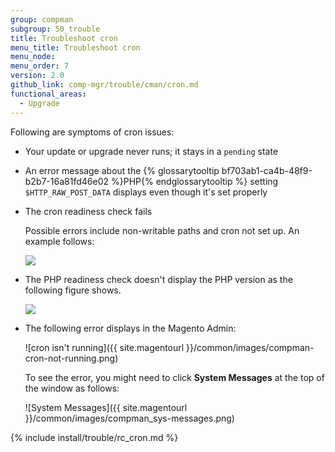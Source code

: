 ```yaml
---
group: compman
subgroup: 50_trouble
title: Troubleshoot cron
menu_title: Troubleshoot cron
menu_node:
menu_order: 7
version: 2.0
github_link: comp-mgr/trouble/cman/cron.md
functional_areas:
  - Upgrade
---
```


Following are symptoms of cron issues:

*	Your update or upgrade never runs; it stays in a `pending` state
*	An error message about the {% glossarytooltip bf703ab1-ca4b-48f9-b2b7-16a81fd46e02 %}PHP{% endglossarytooltip %} setting `$HTTP_RAW_POST_DATA` displays even though it's set properly
*	The cron readiness check fails

	Possible errors include non-writable paths and cron not set up. An example follows:

	<img src="{{ site.baseurl }}/common/images/upgr-tshoot-no-cron2.png">
*	The PHP readiness check doesn't display the PHP version as the following figure shows.

	<img src="{{ site.baseurl }}/common/images/upgr-tshoot-no-cron.png">
*	The following error displays in the Magento Admin:

	![cron isn't running]({{ site.magentourl }}/common/images/compman-cron-not-running.png)

	To see the error, you might need to click **System Messages** at the top of the window as follows:

	![System Messages]({{ site.magentourl }}/common/images/compman_sys-messages.png)

{% include install/trouble/rc_cron.md %}
